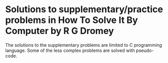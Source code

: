 # Solutions to supplementary/practice problems in How To Solve It By Computer by R G Dromey
The solutions to the supplementary problems are limited to C programming language.
Some of the less complex problems are solved with pseudo-code.
